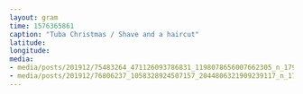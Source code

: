 ```yaml
---
layout: gram
time: 1576365861
caption: "Tuba Christmas / Shave and a haircut"
latitude: 
longitude: 
media:
- media/posts/201912/75483264_471126093786831_1198078656007662305_n_17988915889286747.jpg
- media/posts/201912/76806237_1058328924507157_2044806321909239117_n_17860387735618259.jpg
---
```

